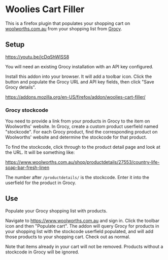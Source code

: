 # Woolies Cart Filler

This is a firefox plugin that populates your shopping cart on [woolworths.com.au](https://www.woolworths.com.au)
from your shopping list from [Grocy](https://grocy.info/).

## Setup

https://youtu.be/jcDqShWlSS8

You will need an existing Grocy installation with an API key configured.

Install this addon into your browser. It will add a toolbar icon. Click the button and populate the
Grocy URL and API key fields, then click "Save Grocy details".

https://addons.mozilla.org/en-US/firefox/addon/woolies-cart-filler/

### Grocy stockcode

You need to provide a link from your products in Grocy to the item on Woolworths' website. In Grocy,
create a custom product userfield named "stockcode". For each Grocy product, find the corresponding
product on Woolworths' website and determine the stockcode for that product.

To find the stockcode, click through to the product detail page and look at the URL. It will be something like:

  https://www.woolworths.com.au/shop/productdetails/27553/country-life-soap-bar-fresh-linen

The number after `/productdetails/` is the stockcode. Enter it into the userfield for the product in Grocy.

## Use

Populate your Grocy shopping list with products.

Navigate to https://www.woolworths.com.au and sign in. Click the toolbar icon and then "Populate cart".
The addon will query Grocy for products in your shopping list with the stockcode userfield populated,
and will add those products to your shopping cart. Check out as normal.

Note that items already in your cart will not be removed. Products without a stockcode in Grocy will
be ignored.